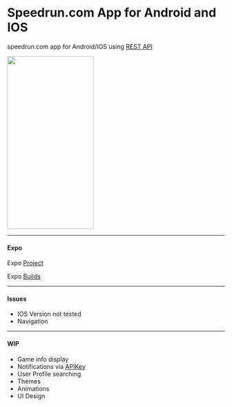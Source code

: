 # Speedrun.com App for Android and IOS

speedrun.com app for Android/IOS using [REST API](https://github.com/speedruncomorg/api)

<img src="https://github.com/Asiern/Speerun.comApp/blob/master/Home.jpeg" width="200" height="400" />

---

#### Expo

Expo [Project](https://expo.io/dashboard/asiern/speedruncomapp)

Expo [Builds](https://expo.io/dashboard/asiern/speedruncomapp/builds)

---
#### Issues

- IOS Version not tested
- Navigation

---

#### WIP

- Game info display
- Notifications via [APIKey](https://github.com/speedruncomorg/api/blob/master/authentication.md)
- User Profile searching
- Themes
- Animations
- UI Design
